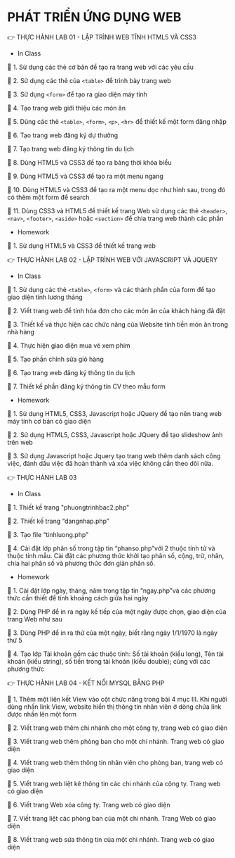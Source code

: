 # PHÁT TRIỂN ỨNG DỤNG WEB

👉 THỰC HÀNH LAB 01 - LẬP TRÌNH WEB TĨNH HTML5 VÀ CSS3

-    In Class

📌 1. Sử dụng các thẻ cơ bản để tạo ra trang web với các yêu cầu

📌 2. Sử dụng các thẻ của `<table>` để trình bày trang web

📌 3. Sử dụng `<form>` để tạo ra giao diện máy tính

📌 4. Tạo trang web giới thiệu các món ăn

📌 5. Dùng các thẻ `<table>`, `<form>`, `<p>`, `<hr>` để thiết kế một form đăng nhập

📌 6. Tạo trang web đăng ký dự thưởng

📌 7. Tạo trang web đăng ký thông tin du lịch

📌 8. Dùng HTML5 và CSS3 để tạo ra bảng thời khóa biểu

📌 9. Dùng HTML5 và CSS3 để tạo ra một menu ngang

📌 10. Dùng HTML5 và CSS3 để tạo ra một menu dọc như hình sau, trong đó có thêm một form để search

📌 11. Dùng CSS3 và HTML5 để thiết kế trang Web sử dụng các thẻ `<header>`, `<nav>`, `<footer>`, `<aside>` hoặc `<section>` để chia trang web thành các phần

-    Homework

📌 1. Sử dụng HTML5 và CSS3 để thiết kế trang web

👉 THỰC HÀNH LAB 02 - LẬP TRÌNH WEB VỚI JAVASCRIPT VÀ JQUERY

-    In Class

📌 1. Sử dụng các thẻ `<table>`, `<form>` và các thành phần của form để tạo giao diện tính lương tháng

📌 2. Viết trang web để tính hóa đơn cho các món ăn của khách hàng đã đặt

📌 3. Thiết kế và thực hiện các chức năng của Website tính tiền món ăn trong nhà hàng

📌 4. Thực hiện giao diện mua vé xem phim

📌 5. Tạo phần chỉnh sửa giỏ hàng

📌 6. Tạo trang web đăng ký thông tin du lịch

📌 7. Thiết kế phần đăng ký thông tin CV theo mẫu form

-    Homework

📌 1. Sử dụng HTML5, CSS3, Javascript hoặc JQuery để tạo nên trang web máy tính cơ bản có giao diện

📌 2. Sử dụng HTML5, CSS3, Javascript hoặc JQuery để tạo slideshow ảnh trên web

📌 3. Sử dụng Javascript hoặc Jquery tạo trang web thêm danh sách công việc, đánh dấu việc đã hoàn thành và xóa việc không cần theo dõi nữa.

👉 THỰC HÀNH LAB 03

-    In Class

📌 1. Thiết kế trang "phuongtrinhbac2.php"

📌 2. Thiết kế trang “dangnhap.php”

📌 3. Tạo file “tinhluong.php”

📌 4. Cài đặt lớp phân số trong tập tin “phanso.php”với 2 thuộc tính tử và thuộc tính mẫu. Cài đặt các phương thức khởi tạo phân số, cộng, trừ, nhân, chia hai phân số và phương thức đơn giản phân số.

-    Homework

📌 1. Cài đặt lớp ngày, tháng, năm trong tập tin “ngay.php”và các phương thức cần thiết để tính khoảng cách giữa hai ngày

📌 2. Dùng PHP để in ra ngày kế tiếp của một ngày được chọn, giao diện của trang Web như sau

📌 3. Dùng PHP để in ra thứ của một ngày, biết rằng ngày 1/1/1970 là ngày thứ 5

📌 4. Tạo lớp Tài khoản gồm các thuộc tính: Số tài khoản (kiểu long), Tên tài khoản (kiểu string), số tiền trong tài khoản (kiểu double); cùng với các phương thức

👉 THỰC HÀNH LAB 04 - KẾT NỐI MYSQL BẰNG PHP

📌 1. Thêm một liên kết View vào cột chức năng trong bài 4 mục III. Khi người dùng nhấn link View, website hiển thị thông tin nhân viên ở dòng chứa link được nhấn lên một form

📌 2. Viết trang web thêm chi nhánh cho một công ty, trang web có giao diện

📌 3. Viết trang web thêm phòng ban cho một chi nhánh. Trang
web có giao diện

📌 4. Viết trang web thêm thông tin nhân viên cho phòng ban, trang web có giao diện

📌 5. Viết trang web liệt kê thông tin các chi nhánh của công ty. Trang web có giao diện

📌 6. Viết trang Web xóa công ty. Trang web có giao diện

📌 7. Viết trang liệt các phòng ban của một chi nhánh. Trang Web có giao diện

📌 8. Viết trang web sửa thông tin của một chi nhánh. Trang web có giao diện
